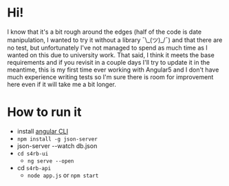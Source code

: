 # Hi!
I know that it's a bit rough around the edges (half of the code is date manipulation, I wanted to try it without a library ¯\\\_(ツ)_/¯) and that there are no test, but unfortunately I've not managed to spend as much time as I wanted on this due to university work. That said, I think it meets the base requirements and if you revisit in a couple days I'll try to update it in the meantime, this is my first time ever working with Angular5 and I don't have much experience writing tests so I'm sure there is room for improvement here even if it will take me a bit longer.

# How to run it
  * install [angular CLI](https://github.com/angular/angular-cli/blob/master/README.md#installation)
  * `npm install -g json-server`
  * json-server --watch db.json
  * `cd s4rb-ui`
    * `ng serve --open`
  * cd `s4rb-api`
    * `node app.js` or `npm start`